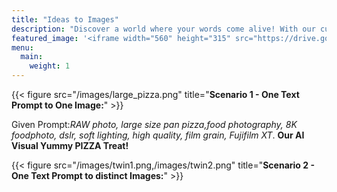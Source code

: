 ```yaml
---
title: "Ideas to Images"
description: "Discover a world where your words come alive! With our cutting-edge AI technology, transform your textual ideas into captivating visuals in just a few clicks.Whether you’re looking for a single image or exploring distinct designs for your prompt, we’ve got you covered.Dive into a seamless experience tailored to your creative vision."
featured_image: '<iframe width="560" height="315" src="https://drive.google.com/file/d/1ytTRXE5zmwnJyAkhmubdymZwlA9fPEKG/view?usp=sharing" title="googledriveimage" frameborder="0" allow="accelerometer; autoplay; clipboard-write; encrypted-media; gyroscope; picture-in-picture; web-share" allowfullscreen></iframe>'
menu:
  main:
    weight: 1
---
```

{{< figure src="/images/large_pizza.png" title="**Scenario 1 - One Text Prompt to One Image:**" >}}

Given Prompt:_RAW photo, large size pan pizza,food photography, 8K foodphoto, dslr, soft lighting, high quality, film grain, Fujifilm XT_.
**Our AI Visual Yummy PIZZA Treat!**

{{< figure src="/images/twin1.png,/images/twin2.png" title="**Scenario 2 - One Text Prompt to distinct Images:**" >}}
